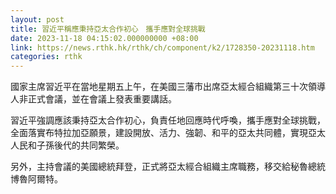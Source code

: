 ```yaml
---
layout: post
title: 習近平稱應秉持亞太合作初心　攜手應對全球挑戰
date: 2023-11-18 04:15:02.000000000 +08:00
link: https://news.rthk.hk/rthk/ch/component/k2/1728350-20231118.htm
categories: rthk
---
```


國家主席習近平在當地星期五上午，在美國三藩市出席亞太經合組織第三十次領導人非正式會議，並在會議上發表重要講話。

習近平強調應該秉持亞太合作初心，負責任地回應時代呼喚，攜手應對全球挑戰，全面落實布特拉加亞願景，建設開放、活力、強韌、和平的亞太共同體，實現亞太人民和子孫後代的共同繁榮。

另外，主持會議的美國總統拜登，正式將亞太經合組織主席職務，移交給秘魯總統博魯阿爾特。
